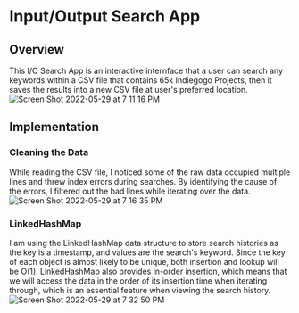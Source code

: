# Input/Output Search App

## Overview
This I/O Search App is an interactive internface that a user can search any keywords within a CSV file that contains 65k Indiegogo Projects, then it saves the results into a new CSV file at user's preferred location. 
![Screen Shot 2022-05-29 at 7 11 16 PM](https://user-images.githubusercontent.com/84875731/170904685-68eefbf8-c6f8-44b8-a43f-e3d57788b940.png)

## Implementation
  ### Cleaning the Data
  While reading the CSV file, I noticed some of the raw data occupied multiple lines and threw index errors during searches. By identifying the cause of the errors, I filtered out the bad lines while iterating over the data.
  ![Screen Shot 2022-05-29 at 7 16 35 PM](https://user-images.githubusercontent.com/84875731/170905153-cfb431f1-9f29-4ea3-8f30-6436e5d7faa0.png)
  ### LinkedHashMap
  I am using the LinkedHashMap data structure to store search histories as the key is a timestamp, and values are the search's keyword. Since the key of each object is almost likely to be unique, both insertion and lookup will be O(1). LinkedHashMap also provides in-order insertion, which means that we will access the data in the order of its insertion time when iterating through, which is an essential feature when viewing the search history.
![Screen Shot 2022-05-29 at 7 32 50 PM](https://user-images.githubusercontent.com/84875731/170906650-f2207303-892a-406c-a587-4b016c1b2179.png)



